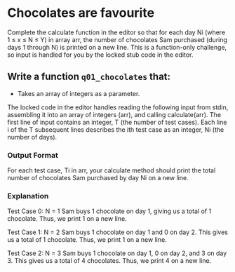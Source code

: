 # Chocolates are favourite
Complete the calculate function in the editor
so that for each day Ni (where 1 ≤ x ≤ N ≤ Y) in array arr, the number of chocolates 
Sam purchased (during days 1 through N) is printed on a new line. 
This is a function-only challenge, so input is handled for you by the locked stub code in the editor.

## Write a function `q01_chocolates` that:

- Takes an array of integers as a parameter.


The locked code in the editor handles reading the following input from stdin, assembling it into an array of integers (arr), and calling calculate(arr).
The first line of input contains an integer, T (the number of test cases). Each line i of the T subsequent lines describes the ith test case as an integer, Ni (the number of days).


### Output Format
For each test case, Ti in arr, your calculate method should print the total number of chocolates Sam purchased by day Ni on a new line.

### Explanation
Test Case 0: N = 1
Sam buys 1 chocolate on day 1, giving us a total of 1 chocolate. Thus, we print 1 on a new line.
 
Test Case 1: N = 2
Sam buys 1 chocolate on day 1 and 0 on day 2. This gives us a total of 1 chocolate. Thus, we print 1 on a new line.
 
Test Case 2: N = 3
Sam buys 1 chocolate on day 1, 0 on day 2, and 3 on day 3. This gives us a total of 4 chocolates. Thus, we print 4 on a new line.
